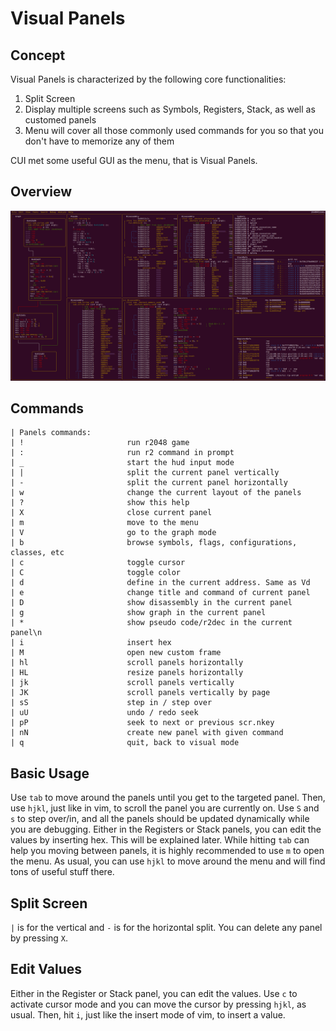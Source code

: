 # Visual Panels

## Concept

Visual Panels is characterized by the following core functionalities:

1. Split Screen
2. Display multiple screens such as Symbols, Registers, Stack, as well as customed panels
3. Menu will cover all those commonly used commands for you so that you don't have to memorize any of them

CUI met some useful GUI as the menu, that is Visual Panels.

## Overview

![Panels Overview](panels_overview.png)

## Commands
```
| Panels commands:
| !                       run r2048 game
| :                       run r2 command in prompt
| _                       start the hud input mode
| |                       split the current panel vertically
| -                       split the current panel horizontally
| w                       change the current layout of the panels
| ?                       show this help
| X                       close current panel
| m                       move to the menu
| V                       go to the graph mode
| b                       browse symbols, flags, configurations, classes, etc
| c                       toggle cursor
| C                       toggle color
| d                       define in the current address. Same as Vd
| e                       change title and command of current panel
| D                       show disassembly in the current panel
| g                       show graph in the current panel
| *                       show pseudo code/r2dec in the current panel\n
| i                       insert hex
| M                       open new custom frame
| hl                      scroll panels horizontally
| HL                      resize panels horizontally
| jk                      scroll panels vertically
| JK                      scroll panels vertically by page
| sS                      step in / step over
| uU                      undo / redo seek
| pP                      seek to next or previous scr.nkey
| nN                      create new panel with given command
| q                       quit, back to visual mode
```

## Basic Usage

Use `tab` to move around the panels until you get to the targeted panel. Then, use `hjkl`, just like in vim, to scroll the panel you are currently on.
Use `S` and `s` to step over/in, and all the panels should be updated dynamically while you are debugging.
Either in the Registers or Stack panels, you can edit the values by inserting hex. This will be explained later.
While hitting `tab` can help you moving between panels, it is highly recommended to use `m` to open the menu.
As usual, you can use `hjkl` to move around the menu and will find tons of useful stuff there.

## Split Screen

`|` is for the vertical and `-` is for the horizontal split. You can delete any panel by pressing `X`.

## Edit Values

Either in the Register or Stack panel, you can edit the values. Use `c` to activate cursor mode and you can move the cursor by pressing `hjkl`, as usual. Then, hit `i`, just like the insert mode of vim, to insert a value.
